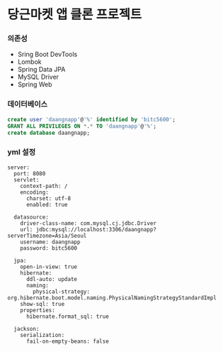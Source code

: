 # 당근마켓 앱 클론 프로젝트

### 의존성

- Sring Boot DevTools
- Lombok
- Spring Data JPA
- MySQL Driver
- Spring Web


### 데이터베이스
```sql
create user 'daangnapp'@'%' identified by 'bitc5600';
GRANT ALL PRIVILEGES ON *.* TO 'daangnapp'@'%';
create database daangnapp;
```

### yml 설정
```
server:
  port: 8080
  servlet:
    context-path: /
    encoding:
      charset: utf-8
      enabled: true

  datasource:
    driver-class-name: com.mysql.cj.jdbc.Driver
    url: jdbc:mysql://localhost:3306/daangnapp?serverTimezone=Asia/Seoul
    username: daangnapp
    password: bitc5600
    
  jpa:
    open-in-view: true
    hibernate:
      ddl-auto: update
      naming:
        physical-strategy: org.hibernate.boot.model.naming.PhysicalNamingStrategyStandardImpl
    show-sql: true
    properties:
      hibernate.format_sql: true

  jackson:
    serialization:
      fail-on-empty-beans: false
```